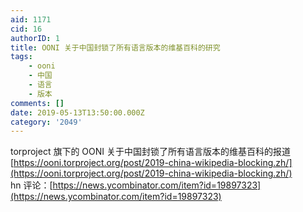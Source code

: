 ```yaml
---
aid: 1171
cid: 16
authorID: 1
title: OONI 关于中国封锁了所有语言版本的维基百科的研究
tags:
    - ooni
    - 中国
    - 语言
    - 版本
comments: []
date: 2019-05-13T13:50:00.000Z
category: '2049'
---
```


torproject 旗下的 OONI 关于中国封锁了所有语言版本的维基百科的报道  
[https://ooni.torproject.org/post/2019-china-wikipedia-blocking.zh/](https://ooni.torproject.org/post/2019-china-wikipedia-blocking.zh/)  
hn 评论：[https://news.ycombinator.com/item?id=19897323](https://news.ycombinator.com/item?id=19897323)
